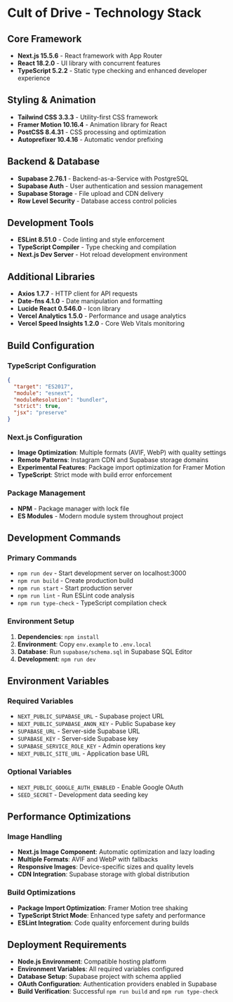 # Cult of Drive - Technology Stack

## Core Framework
- **Next.js 15.5.6** - React framework with App Router
- **React 18.2.0** - UI library with concurrent features
- **TypeScript 5.2.2** - Static type checking and enhanced developer experience

## Styling & Animation
- **Tailwind CSS 3.3.3** - Utility-first CSS framework
- **Framer Motion 10.16.4** - Animation library for React
- **PostCSS 8.4.31** - CSS processing and optimization
- **Autoprefixer 10.4.16** - Automatic vendor prefixing

## Backend & Database
- **Supabase 2.76.1** - Backend-as-a-Service with PostgreSQL
- **Supabase Auth** - User authentication and session management
- **Supabase Storage** - File upload and CDN delivery
- **Row Level Security** - Database access control policies

## Development Tools
- **ESLint 8.51.0** - Code linting and style enforcement
- **TypeScript Compiler** - Type checking and compilation
- **Next.js Dev Server** - Hot reload development environment

## Additional Libraries
- **Axios 1.7.7** - HTTP client for API requests
- **Date-fns 4.1.0** - Date manipulation and formatting
- **Lucide React 0.546.0** - Icon library
- **Vercel Analytics 1.5.0** - Performance and usage analytics
- **Vercel Speed Insights 1.2.0** - Core Web Vitals monitoring

## Build Configuration

### TypeScript Configuration
```json
{
  "target": "ES2017",
  "module": "esnext",
  "moduleResolution": "bundler",
  "strict": true,
  "jsx": "preserve"
}
```

### Next.js Configuration
- **Image Optimization**: Multiple formats (AVIF, WebP) with quality settings
- **Remote Patterns**: Instagram CDN and Supabase storage domains
- **Experimental Features**: Package import optimization for Framer Motion
- **TypeScript**: Strict mode with build error enforcement

### Package Management
- **NPM** - Package manager with lock file
- **ES Modules** - Modern module system throughout project

## Development Commands

### Primary Commands
- `npm run dev` - Start development server on localhost:3000
- `npm run build` - Create production build
- `npm run start` - Start production server
- `npm run lint` - Run ESLint code analysis
- `npm run type-check` - TypeScript compilation check

### Environment Setup
1. **Dependencies**: `npm install`
2. **Environment**: Copy `env.example` to `.env.local`
3. **Database**: Run `supabase/schema.sql` in Supabase SQL Editor
4. **Development**: `npm run dev`

## Environment Variables

### Required Variables
- `NEXT_PUBLIC_SUPABASE_URL` - Supabase project URL
- `NEXT_PUBLIC_SUPABASE_ANON_KEY` - Public Supabase key
- `SUPABASE_URL` - Server-side Supabase URL
- `SUPABASE_KEY` - Server-side Supabase key
- `SUPABASE_SERVICE_ROLE_KEY` - Admin operations key
- `NEXT_PUBLIC_SITE_URL` - Application base URL

### Optional Variables
- `NEXT_PUBLIC_GOOGLE_AUTH_ENABLED` - Enable Google OAuth
- `SEED_SECRET` - Development data seeding key

## Performance Optimizations

### Image Handling
- **Next.js Image Component**: Automatic optimization and lazy loading
- **Multiple Formats**: AVIF and WebP with fallbacks
- **Responsive Images**: Device-specific sizes and quality levels
- **CDN Integration**: Supabase storage with global distribution

### Build Optimizations
- **Package Import Optimization**: Framer Motion tree shaking
- **TypeScript Strict Mode**: Enhanced type safety and performance
- **ESLint Integration**: Code quality enforcement during builds

## Deployment Requirements
- **Node.js Environment**: Compatible hosting platform
- **Environment Variables**: All required variables configured
- **Database Setup**: Supabase project with schema applied
- **OAuth Configuration**: Authentication providers enabled in Supabase
- **Build Verification**: Successful `npm run build` and `npm run type-check`